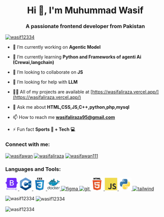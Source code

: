 <h1 align="center">Hi 👋, I'm Muhummad Wasif</h1>
<h3 align="center">A passionate frontend developer from Pakistan</h3>

<p align="left"> <a href="https://github.com/ryo-ma/github-profile-trophy"><img src="https://github-profile-trophy.vercel.app/?username=wasif12334" alt="wasif12334" /></a> </p>

- 🔭 I’m currently working on **Agentic Model**

- 🌱 I’m currently learning **Python and Frameworks of agenti Ai (Crewai,langchain)**

- 👯 I’m looking to collaborate on **JS**

- 🤝 I’m looking for help with **LLM**

- 👨‍💻 All of my projects are available at [https://wasifaliraza.vercel.app/](https://wasifaliraza.vercel.app/)

- 💬 Ask me about **HTML,CSS,JS,C++,python,php,mysql**

- 📫 How to reach me **wasifaliraza95@gmail.com**

- ⚡ Fun fact **Sports 🏀 + Tech  💻**

<h3 align="left">Connect with me:</h3>
<p align="left">
<a href="https://linkedin.com/in/wasifawan" target="blank"><img align="center" src="https://raw.githubusercontent.com/rahuldkjain/github-profile-readme-generator/master/src/images/icons/Social/linked-in-alt.svg" alt="wasifawan" height="30" width="40" /></a>
<a href="https://fb.com/wasifaliraza" target="blank"><img align="center" src="https://raw.githubusercontent.com/rahuldkjain/github-profile-readme-generator/master/src/images/icons/Social/facebook.svg" alt="wasifaliraza" height="30" width="40" /></a>
<a href="https://instagram.com/wasifawan111" target="blank"><img align="center" src="https://raw.githubusercontent.com/rahuldkjain/github-profile-readme-generator/master/src/images/icons/Social/instagram.svg" alt="wasifawan111" height="30" width="40" /></a>
</p>

<h3 align="left">Languages and Tools:</h3>
<p align="left"> <a href="https://getbootstrap.com" target="_blank" rel="noreferrer"> <img src="https://raw.githubusercontent.com/devicons/devicon/master/icons/bootstrap/bootstrap-plain-wordmark.svg" alt="bootstrap" width="40" height="40"/> </a> <a href="https://www.w3schools.com/cpp/" target="_blank" rel="noreferrer"> <img src="https://raw.githubusercontent.com/devicons/devicon/master/icons/cplusplus/cplusplus-original.svg" alt="cplusplus" width="40" height="40"/> </a> <a href="https://www.w3schools.com/css/" target="_blank" rel="noreferrer"> <img src="https://raw.githubusercontent.com/devicons/devicon/master/icons/css3/css3-original-wordmark.svg" alt="css3" width="40" height="40"/> </a> <a href="https://www.docker.com/" target="_blank" rel="noreferrer"> <img src="https://raw.githubusercontent.com/devicons/devicon/master/icons/docker/docker-original-wordmark.svg" alt="docker" width="40" height="40"/> </a> <a href="https://www.figma.com/" target="_blank" rel="noreferrer"> <img src="https://www.vectorlogo.zone/logos/figma/figma-icon.svg" alt="figma" width="40" height="40"/> </a> <a href="https://git-scm.com/" target="_blank" rel="noreferrer"> <img src="https://www.vectorlogo.zone/logos/git-scm/git-scm-icon.svg" alt="git" width="40" height="40"/> </a> <a href="https://www.w3.org/html/" target="_blank" rel="noreferrer"> <img src="https://raw.githubusercontent.com/devicons/devicon/master/icons/html5/html5-original-wordmark.svg" alt="html5" width="40" height="40"/> </a> <a href="https://developer.mozilla.org/en-US/docs/Web/JavaScript" target="_blank" rel="noreferrer"> <img src="https://raw.githubusercontent.com/devicons/devicon/master/icons/javascript/javascript-original.svg" alt="javascript" width="40" height="40"/> </a> <a href="https://www.python.org" target="_blank" rel="noreferrer"> <img src="https://raw.githubusercontent.com/devicons/devicon/master/icons/python/python-original.svg" alt="python" width="40" height="40"/> </a> <a href="https://tailwindcss.com/" target="_blank" rel="noreferrer"> <img src="https://www.vectorlogo.zone/logos/tailwindcss/tailwindcss-icon.svg" alt="tailwind" width="40" height="40"/> </a> </p>

<p><img align="left" src="https://github-readme-stats.vercel.app/api/top-langs?username=wasif12334&show_icons=true&locale=en&layout=compact" alt="wasif12334" /></p>

<p>&nbsp;<img align="center" src="https://github-readme-stats.vercel.app/api?username=wasif12334&show_icons=true&locale=en" alt="wasif12334" /></p>

<p><img align="center" src="https://github-readme-streak-stats.herokuapp.com/?user=wasif12334&" alt="wasif12334" /></p>
